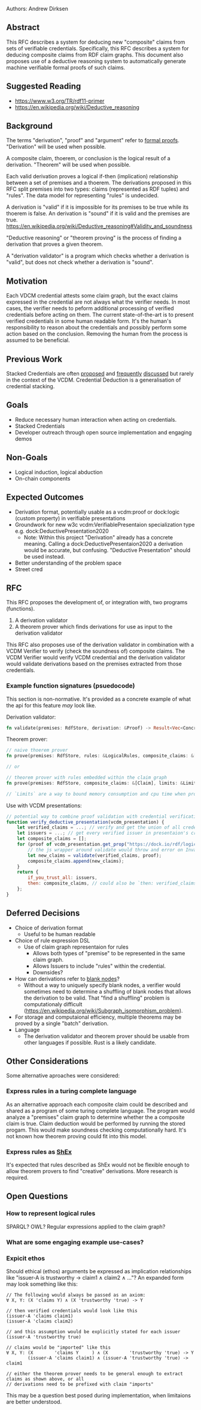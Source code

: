 Authors: Andrew Dirksen

## Abstract

This RFC describes a system for deducing new "composite" claims from sets of verifiable credentials. Specifically, this RFC describes a system for deducing composite claims from RDF claim graphs. This document also proposes use of a deductive reasoning system to automatically generate machine verifiable formal proofs of such claims.

## Suggested Reading

- https://www.w3.org/TR/rdf11-primer
- https://en.wikipedia.org/wiki/Deductive_reasoning

## Background

The terms "derivation", "proof" and "argument" refer to [formal proofs](https://en.wikipedia.org/wiki/Formal_proof). "Derivation" will be used when possible.

A composite claim, thoerem, or conclusion is the logical result of a derivation. "Theorem" will be used when possible.

Each valid derivation proves a logical if-then (implication) relationship between a set of premises and a thoerem. The derivations proposed in this RFC split premises into two types: claims (represented as RDF tuples) and "rules". The data model for representing "rules" is undecided.

A derivation is "valid" if it is impossible for its premises to be true while its thoerem is false. An derivation is "sound" if it is valid and the premises are true. https://en.wikipedia.org/wiki/Deductive_reasoning#Validity_and_soundness

"Deductive reasoning" or "theorem proving" is the process of finding a derivation that proves a given theorem.

A "derivation validator" is a program which checks whether a derivation is "valid", but does not check whether a derivation is "sound".

## Motivation

Each VDCM credential attests some claim graph, but the exact claims expressed in the credential are not always what the verifier needs. In most cases, the verifier needs to peform additional processing of verified credentials before acting on them. The current state-of-the-art is to present verified credentials in some human readable form. It's the human's responsibility to reason about the credentials and possibly perform some action based on the conclusion. Removing the human from the process is assumed to be beneficial.

## Previous Work

Stacked Credentials are often [proposed](https://ccrc.tc.columbia.edu/media/k2/attachments/stackable-credentials-awards-for-future.pdf) and [frequently](https://cte.ed.gov/initiatives/community-college-stackable-credentials) [discussed](https://www.credentialingexcellence.org/blog/implementing-a-stackable-strategy-a-discussion-with-nfwa-and-atd) but rarely in the context of the VCDM. Credential Deduction is a generalisation of credential stacking.

## Goals

- Reduce necessary human interaction when acting on credentials.
- Stacked Credentials
- Developer outreach through open source implementation and engaging demos

## Non-Goals

- Logical induction, logical abduction
- On-chain components

## Expected Outcomes

- Derivation format, potentially usable as a vcdm:proof or dock:logic (custom property) in verifiable presentations
- Groundwork for new w3c vcdm:VerifiablePresentaion specialization type e.g. dock:DeductivePresentation2020
  - Note: Within this project "Derivation" already has a concrete meaning. Calling a dock:DeductivePresentaion2020 a derivation would be accurate, but confusing. "Deductive Presentation" should be used instead.
- Better understanding of the problem space
- Street cred

## RFC

This RFC proposes the development of, or integration with, two programs (functions).

1. A derivation validator
2. A theorem prover which finds derivations for use as input to the derivation validator

This RFC also proposes use of the derivation validator in combination with a VCDM Verifier to verify (check the soundness of) composite claims. The VCDM Verifier would verify VCDM credential and the derivation validator would validate derivations based on the premises extracted from those credentials.

### Example function signatures (psuedocode)

This section is non-normative. It's provided as a concrete example of what the api for this feature *may* look like.

Derivation validator:

```rust
fn validate(premises: RdfStore, derivation: &Proof) -> Result<Vec<ConcreteClaim>, InvalidProof>;
```

Theorem prover:

```rust
// naive thoerem prover
fn prove(premises: RdfStore, rules: &LogicalRules, composite_claims: &[Claim], limits: &Limits) -> Result<Proof, CantProve>;

// or

// theorem prover with rules embedded within the claim graph
fn prove(premises: RdfStore, composite_claims: &[Claim], limits: &Limits) -> Result<Proof, CantProve>;

// `Limits` are a way to bound memory consumption and cpu time when proving a thoerem. If the limits are exceeded an error is returned.
```

Use with VCDM presentations:

```js
// potential way to combine proof validation with credential verification
function verify_deductive_presentation(vcdm_presentation) {
    let verified_claims = ...; // verify and get the union of all credentials within the presentation
    let issuers = ...; // get every verified issuer in presentaion's credetials
    let composite_claims = [];
    for (proof of vcdm_presentation.get_prop("https://dock.io/rdf/logic")) {
        // the js wrapper around validate would throw and error on InvalidProof
        let new_claims = validate(verified_claims, proof);
        composite_claims.append(new_claims);
    }
    return {
        if_you_trust_all: issuers,
        then: composite_claims, // could also be `then: verified_claims + composite_claims`
	};
}
```

## Deferred Decisions

- Choice of derivation format
  - Useful to be human readable
- Choice of rule expression DSL
  - Use of claim graph representaion for rules
	- Allows both types of "premise" to be represented in the same claim graph.
	- Allows Issuers to include "rules" within the credential.
	- Downsides?
- How can derivations refer to [blank nodes](https://en.wikipedia.org/wiki/Blank_node)?
  - Without a way to uniquely specify blank nodes, a verifier would sometimes need to determine a shuffling of blank nodes that allows the derivation to be valid. That "find a shuffling" problem is computationaly difficult (https://en.wikipedia.org/wiki/Subgraph_isomorphism_problem).
- For storage and computaional efficiency, multiple theorems may be proved by a single "batch" derivation.
- Language
  - The derivation validator and theorem prover should be usable from other languages if possible. Rust is a likely candidate.

## Other Considerations

Some alternative aproaches were considered:

### Express rules in a turing complete language

As an alternative approach each composite claim could be described and shared as a program of some turing complete language. The program would analyze a "premises" claim graph to determine whether the a composite claim is true. Claim deduction would be performed by running the stored progam. This would make soundness checking computationally hard. It's not known how theorem proving could fit into this model.

### Express rules as [ShEx](https://shex.io/shex-primer/index.html)

It's expected that rules described as ShEx would not be flexible enough to allow theorem provers to find "creative" derivations. More research is required.

## Open Questions

### How to represent logical rules

SPARQL? OWL? Regular expressions applied to the claim graph?

### What are some engaging example use-cases?

### Expicit ethos

Should ethical (ethos) arguments be expressed as implication relationships like "issuer-A is trustworthy -> claim1 ∧ claim2 ∧ ..."? An expanded form may look something like this:

```
// The following would always be passed as an axiom:
∀ X, Y: (X 'claims Y) ∧ (X 'trustworthy 'true) -> Y

// then verified credentials would look like this
(issuer-A 'claims claim1)
(issuer-A 'claims claim2)

// and this assumption would be explicitly stated for each issuer
(issuer-A 'trustworthy true)

// claims would be "imported" like this
∀ X, Y: (X        'claims Y     ) ∧ (X        'trustworthy 'true) -> Y
        (issuer-A 'claims claim1) ∧ (issuer-A 'trustworthy 'true) -> claim1

// either the theorem prover needs to be general enough to extract claims as shown above, or all
// derivations need to be prefixed with claim "imports"
```

This may be a question best posed during implementation, when limitaions are better understood.
